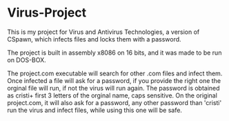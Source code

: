# Virus-Project
This is my project for Virus and Antivirus Technologies, a version of CSpawn, which infects files and locks them with a password.

The project is built in assembly x8086 on 16 bits, and it was made to be run on DOS-BOX.

The project.com executable will search for other .com files and infect them. Once infected a file will ask for a password, if you provide the right one the orginal file will run, if not the virus will run again. The password is obtained as cristi+ first 3 letters of the orginal name, caps sensitive.
On the original project.com, it will also ask for a password, any other password than 'cristi' run the virus and infect files, while using this one will be safe.
